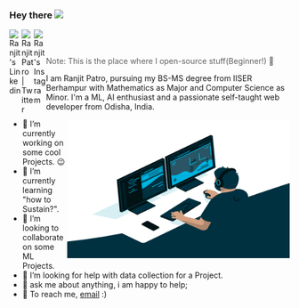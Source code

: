 ### Hey there <a href="https://mrsciencehub.com"><img src="https://media.giphy.com/media/hvRJCLFzcasrR4ia7z/giphy.gif" width="3%"></a>

<a href="https://www.linkedin.com/in/ranjitpatro/">
  <img align="left" alt="Ranjit's Linkedin" width="22px" src="https://raw.githubusercontent.com/peterthehan/peterthehan/master/assets/linkedin.svg" />
</a>
<a href="https://twitter.com/Ranjit__Patro">
  <img align="left" alt="Ranjit Patro | Twitter" width="22px" src="https://raw.githubusercontent.com/peterthehan/peterthehan/master/assets/twitter.svg" />
</a>
<a href="https://www.instagram.com/ranj.it489/">
  <img align="left" alt="Ranjit's Instagram" width="22px" src="https://raw.githubusercontent.com/hussainweb/hussainweb/main/icons/instagram.png" />
</a>

<!-- ![](https://visitor-badge.glitch.me/badge?page_id=Ranjit246.Ranjit246) -->

<br />
<br />

>Note: This is the place where I open-source stuff(Beginner!) :rofl:

I am Ranjit Patro, pursuing my BS-MS degree from IISER Berhampur with Mathematics as Major and Computer Science as Minor. I'm a ML, AI enthusiast and a passionate self-taught web developer from Odisha, India.

<img align="right" alt="GIF" src="https://github.com/Ranjit246/Ranjit246/blob/main/code.gif?raw=true" width="400" height="250" />

- 🔭 I’m currently working on some cool Projects. :wink:
- 🌱 I’m currently learning "how to Sustain?".
- 👯 I’m looking to collaborate on some ML Projects.
- 🤔 I’m looking for help with data collection for a Project. 
- 💬 ask me about anything, i am happy to help;
- 💼 To reach me, [email](mailto:ranjitpatro200@gmail.com) :)

<!-- 
### My top 10 technologies

|![](https://github.com/Rishit-dagli/Rishit-dagli/blob/master/badges/python.png)|![](https://github.com/Rishit-dagli/Rishit-dagli/blob/master/badges/tensorflow.svg)|![](https://github.com/Rishit-dagli/Rishit-dagli/blob/master/badges/gcp.png)|![](https://github.com/Rishit-dagli/Rishit-dagli/blob/master/badges/azure.png)|![](https://github.com/Rishit-dagli/Rishit-dagli/blob/master/badges/c++.png)|
|---|---|---|---|---|
|![](https://github.com/Rishit-dagli/Rishit-dagli/blob/master/badges/android.png)|![](https://github.com/Rishit-dagli/Rishit-dagli/blob/master/badges/javascript.svg)|![](https://github.com/Rishit-dagli/Rishit-dagli/blob/master/badges/node.svg)|![](https://github.com/Rishit-dagli/Rishit-dagli/blob/master/badges/docker.svg)|![](https://github.com/Rishit-dagli/Rishit-dagli/blob/master/badges/arduino.png)|  
-->

<!--
📈 my github stats

<p align="center"> <img src="https://github-readme-stats.vercel.app/api?username=Ranjit246&show_icons=true&theme=gotham" alt="Ranjit246" />
-->
